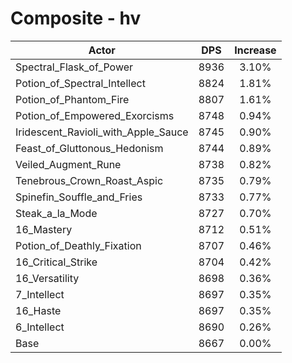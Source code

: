# Composite - hv
| Actor | DPS | Increase |
|---|:---:|:---:|
|Spectral_Flask_of_Power|8936|3.10%|
|Potion_of_Spectral_Intellect|8824|1.81%|
|Potion_of_Phantom_Fire|8807|1.61%|
|Potion_of_Empowered_Exorcisms|8748|0.94%|
|Iridescent_Ravioli_with_Apple_Sauce|8745|0.90%|
|Feast_of_Gluttonous_Hedonism|8744|0.89%|
|Veiled_Augment_Rune|8738|0.82%|
|Tenebrous_Crown_Roast_Aspic|8735|0.79%|
|Spinefin_Souffle_and_Fries|8733|0.77%|
|Steak_a_la_Mode|8727|0.70%|
|16_Mastery|8712|0.51%|
|Potion_of_Deathly_Fixation|8707|0.46%|
|16_Critical_Strike|8704|0.42%|
|16_Versatility|8698|0.36%|
|7_Intellect|8697|0.35%|
|16_Haste|8697|0.35%|
|6_Intellect|8690|0.26%|
|Base|8667|0.00%|
